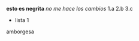 **esto es negrita**
*no me hace los cambios*
1.a
2.b
3.c
* lista 1


<div class=text-justify>
  amborgesa
  </div>
